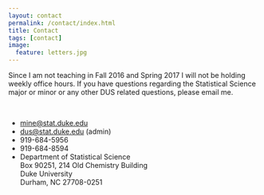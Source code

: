 ```yaml
---
layout: contact
permalink: /contact/index.html
title: Contact
tags: [contact]
image:
  feature: letters.jpg
---
```


Since I am not teaching in Fall 2016 and Spring 2017 I will not be holding weekly office hours. If you have questions regarding the Statistical Science major or minor or any other DUS related questions, please email me.

<!--
<ul class="fa-ul">
  <li><i class="fa-li fa fa fa-hourglass-3"></i>Sta 101:</li>
    <ul>
        <li>Tuesdays 4-5:30pm at Soc Sci 139 (Discussion Section)</li> 
        <li>Thursdays 10:30am - 12pm at my office</li>
    </ul>
  <li><i class="fa-li fa fa fa-hourglass-3"></i>Sta 771S: By appointment</li>
  <li><i class="fa-li fa fa fa-hourglass-3"></i>DUS: Tuesdays 2:15pm - 3:45pm</li>
</ul>
-->

<br>

<!--
If you want to make an appointment to meet with me, 
<a href="mailto:mine@stat.duke.edu">email me</a> suggesting a few times 
between 9 am - 6pm that appear to be free on my calendar below.
-->

<ul class="fa-ul">
  <li><i class="fa-li fa fa fa-envelope"></i><a href="mailto:mine@stat.duke.edu">mine@stat.duke.edu</a></li>
  <li><i class="fa-li fa fa fa-envelope"></i><a href="mailto:dus@stat.duke.edu">dus@stat.duke.edu</a> (admin)</li>
  <li><i class="fa-li fa fa fa-phone"></i>919-684-5956</li>
  <li><i class="fa-li fa fa fa-fax"></i>919-684-8594</li>
  <li><i class="fa-li fa fa fa-university"></i>Department of Statistical Science <br> 
Box 90251, 214 Old Chemistry Building <br>
Duke University <br>
Durham, NC 27708-0251 <br></li>
</ul>

<br>

<!--
<iframe src="https://www.google.com/calendar/embed?mode=WEEK&amp;height=600&amp;wkst=2&amp;bgcolor=%23ffffff&amp;src=cetinkaya.mine%40gmail.com&amp;color=%23182C57&amp;ctz=America%2FNew_York" style=" border-width:0 " width="800" height="600" frameborder="0" scrolling="no"></iframe>
-->